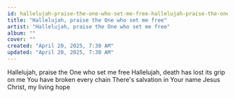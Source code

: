 ```yaml
---
id: hallelujah-praise-the-one-who-set-me-free-hallelujah-praise-the-one-who-set-me-free
title: "Hallelujah, praise the One who set me free"
artist: "Hallelujah, praise the One who set me free"
album: ""
cover: ""
created: "April 20, 2025, 7:30 AM"
updated: "April 20, 2025, 7:30 AM"
---
```


Hallelujah, praise the One who set me free
Hallelujah, death has lost its grip on me
You have broken every chain
There's salvation in Your name
Jesus Christ, my living hope